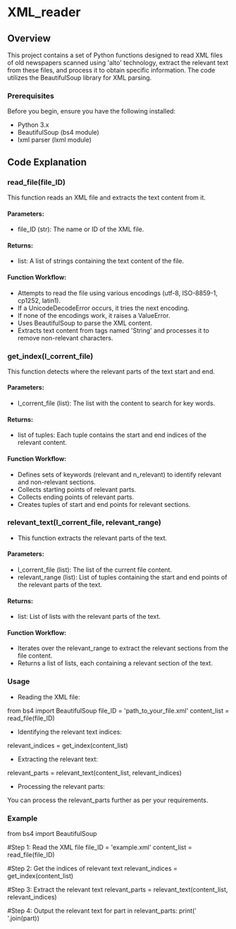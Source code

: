 # XML_reader

## Overview
This project contains a set of Python functions designed to read XML files of old newspapers scanned using 'alto' technology, extract the relevant text from these files, and process it to obtain specific information. The code utilizes the BeautifulSoup library for XML parsing.

### Prerequisites
Before you begin, ensure you have the following installed:

- Python 3.x
- BeautifulSoup (bs4 module)
- lxml parser (lxml module)

## Code Explanation

### read_file(file_ID)
This function reads an XML file and extracts the text content from it.

#### Parameters:
- file_ID (str): The name or ID of the XML file.

#### Returns:
- list: A list of strings containing the text content of the file.

#### Function Workflow:
- Attempts to read the file using various encodings (utf-8, ISO-8859-1, cp1252, latin1).
- If a UnicodeDecodeError occurs, it tries the next encoding.
- If none of the encodings work, it raises a ValueError.
- Uses BeautifulSoup to parse the XML content.
- Extracts text content from tags named 'String' and processes it to remove non-relevant characters.


### get_index(l_corrent_file)
This function detects where the relevant parts of the text start and end.

#### Parameters:
- l_corrent_file (list): The list with the content to search for key words.

#### Returns:
- list of tuples: Each tuple contains the start and end indices of the relevant content.

#### Function Workflow:
- Defines sets of keywords (relevant and n_relevant) to identify relevant and non-relevant sections.
- Collects starting points of relevant parts.
- Collects ending points of relevant parts.
- Creates tuples of start and end points for relevant sections.

### relevant_text(l_corrent_file, relevant_range)
- This function extracts the relevant parts of the text.

#### Parameters:
- l_corrent_file (list): The list of the current file content.
- relevant_range (list): List of tuples containing the start and end points of the relevant parts of the text.

#### Returns:
- list: List of lists with the relevant parts of the text.

#### Function Workflow:

- Iterates over the relevant_range to extract the relevant sections from the file content.
- Returns a list of lists, each containing a relevant section of the text.

### Usage
- Reading the XML file:

from bs4 import BeautifulSoup
file_ID = 'path_to_your_file.xml'
content_list = read_file(file_ID)

- Identifying the relevant text indices:

relevant_indices = get_index(content_list)

- Extracting the relevant text:

relevant_parts = relevant_text(content_list, relevant_indices)

- Processing the relevant parts:

You can process the relevant_parts further as per your requirements.

### Example

from bs4 import BeautifulSoup

#Step 1: Read the XML file
file_ID = 'example.xml'
content_list = read_file(file_ID)

#Step 2: Get the indices of relevant text
relevant_indices = get_index(content_list)

#Step 3: Extract the relevant text
relevant_parts = relevant_text(content_list, relevant_indices)

#Step 4: Output the relevant text
for part in relevant_parts:
    print(' '.join(part))
